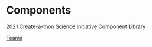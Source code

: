 # Components
2021 Create-a-thon Science Initiative Component Library

[Teams](https://docs.google.com/spreadsheets/d/1gxkz60L2e_oXHVyRS6G48ZwPPnuiYv92yh7pMZaD6BM/edit?ts=60467aab#gid=0)
